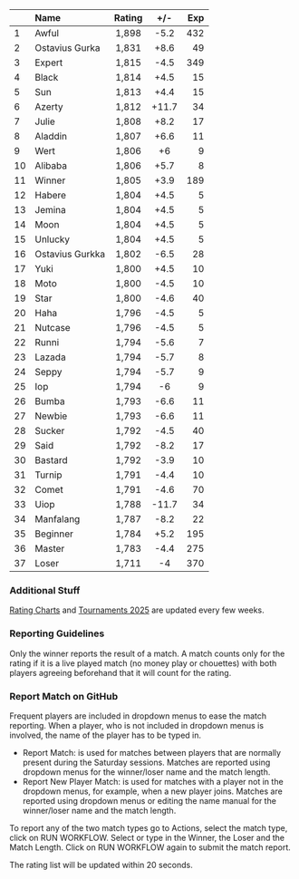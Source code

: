 | |Name|Rating|+/-|Exp|
|-|:---|:----:|:-:|--:|
|1|Awful|1,898|-5.2|432|
|2|Ostavius Gurka|1,831|+8.6|49|
|3|Expert|1,815|-4.5|349|
|4|Black|1,814|+4.5|15|
|5|Sun|1,813|+4.4|15|
|6|Azerty|1,812|+11.7|34|
|7|Julie|1,808|+8.2|17|
|8|Aladdin|1,807|+6.6|11|
|9|Wert|1,806|+6|9|
|10|Alibaba|1,806|+5.7|8|
|11|Winner|1,805|+3.9|189|
|12|Habere|1,804|+4.5|5|
|13|Jemina|1,804|+4.5|5|
|14|Moon|1,804|+4.5|5|
|15|Unlucky|1,804|+4.5|5|
|16|Ostavius Gurkka|1,802|-6.5|28|
|17|Yuki|1,800|+4.5|10|
|18|Moto|1,800|-4.5|10|
|19|Star|1,800|-4.6|40|
|20|Haha|1,796|-4.5|5|
|21|Nutcase|1,796|-4.5|5|
|22|Runni|1,794|-5.6|7|
|23|Lazada|1,794|-5.7|8|
|24|Seppy|1,794|-5.7|9|
|25|Iop|1,794|-6|9|
|26|Bumba|1,793|-6.6|11|
|27|Newbie|1,793|-6.6|11|
|28|Sucker|1,792|-4.5|40|
|29|Said|1,792|-8.2|17|
|30|Bastard|1,792|-3.9|10|
|31|Turnip|1,791|-4.4|10|
|32|Comet|1,791|-4.6|70|
|33|Uiop|1,788|-11.7|34|
|34|Manfalang|1,787|-8.2|22|
|35|Beginner|1,784|+5.2|195|
|36|Master|1,783|-4.4|275|
|37|Loser|1,711|-4|370|


### Additional Stuff

[Rating Charts](https://github.com/modiholodri/bkk-bg-rating-list/discussions/2) and 
[Tournaments 2025](https://github.com/modiholodri/bkk-bg-rating-list/discussions/5) are updated every few weeks.

### Reporting Guidelines

Only the winner reports the result of a match.
A match counts only for the rating if it is a live played match (no money play or chouettes)
with both players agreeing beforehand that it will count for the rating.


### Report Match on GitHub

Frequent players are included in dropdown menus to ease the match reporting.
When a player, who is not included in dropdown menus is involved, the name of the player has to be typed in.

- Report Match:  is used for matches between players that are normally present during the Saturday sessions.
  Matches are reported using dropdown menus for the winner/loser name and the match length.
- Report New Player Match:  is used for matches with a player not in the dropdown menus, for example, when a new player joins.
  Matches are reported using dropdown menus or editing the name manual for the winner/loser name and the match length.

To report any of the two match types go to Actions, select the match type, click on RUN WORKFLOW.
Select or type in the Winner, the Loser and the Match Length.
Click on RUN WORKFLOW again to submit the match report.

The rating list will be updated within 20 seconds.
